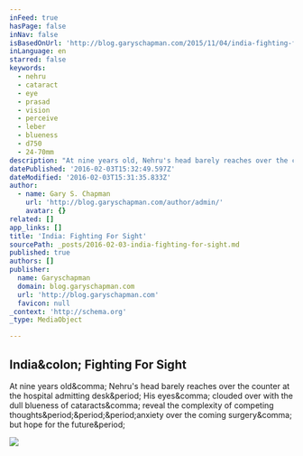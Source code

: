 ```yaml
---
inFeed: true
hasPage: false
inNav: false
isBasedOnUrl: 'http://blog.garyschapman.com/2015/11/04/india-fighting-for-sight/'
inLanguage: en
starred: false
keywords:
  - nehru
  - cataract
  - eye
  - prasad
  - vision
  - perceive
  - leber
  - blueness
  - d750
  - 24-70mm
description: "At nine years old, Nehru's head barely reaches over the counter at the hospital admitting desk. His eyes, clouded over with the dull blueness of cataracts, reveal the complexity of competing thoughts...anxiety over the coming surgery, but hope for the future."
datePublished: '2016-02-03T15:32:49.597Z'
dateModified: '2016-02-03T15:31:35.833Z'
author:
  - name: Gary S. Chapman
    url: 'http://blog.garyschapman.com/author/admin/'
    avatar: {}
related: []
app_links: []
title: 'India: Fighting For Sight'
sourcePath: _posts/2016-02-03-india-fighting-for-sight.md
published: true
authors: []
publisher:
  name: Garyschapman
  domain: blog.garyschapman.com
  url: 'http://blog.garyschapman.com'
  favicon: null
_context: 'http://schema.org'
_type: MediaObject

---
```

<article style=""><h1>India&amp;colon; Fighting For Sight</h1><p>At nine years old&amp;comma; Nehru's head barely reaches over the counter at the hospital admitting desk&amp;period; His eyes&amp;comma; clouded over with the dull blueness of cataracts&amp;comma; reveal the complexity of competing thoughts&amp;period;&amp;period;&amp;period;anxiety over the coming surgery&amp;comma; but hope for the future&amp;period;</p><img src="http://blog.garyschapman.com/wp-content/uploads/2015/11/20151007_lv-prasad-hyderabad_0073.jpg" /></article>